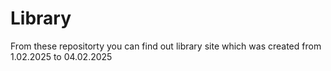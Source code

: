 # Library
From these repositorty you can find out library site which was created from 1.02.2025 to 04.02.2025
